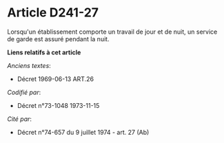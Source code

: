 # Article D241-27

Lorsqu'un établissement comporte un travail de jour et de nuit, un service de garde est assuré pendant la nuit.

**Liens relatifs à cet article**

_Anciens textes_:

  - Décret  1969-06-13 ART.26

_Codifié par_:

  - Décret n°73-1048 1973-11-15

_Cité par_:

  - Décret n°74-657 du 9 juillet 1974 - art. 27 (Ab)
